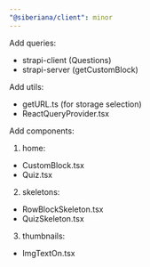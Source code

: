 ```yaml
---
"@siberiana/client": minor
---
```


Add queries:

- strapi-client (Questions)
- strapi-server (getCustomBlock)

Add utils:

- getURL.ts (for storage selection)
- ReactQueryProvider.tsx

Add components:

1. home:

- CustomBlock.tsx
- Quiz.tsx

2. skeletons:

- RowBlockSkeleton.tsx
- QuizSkeleton.tsx

3. thumbnails:

- ImgTextOn.tsx
